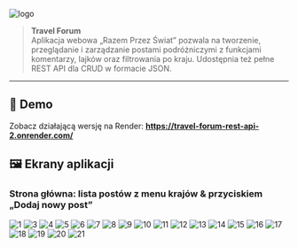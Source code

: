 ![logo](/screenshots/logo1.png)

> **Travel Forum**  
> Aplikacja webowa „Razem Przez Świat” pozwala na tworzenie, przeglądanie i zarządzanie postami podróżniczymi z funkcjami komentarzy, lajków oraz filtrowania po kraju. Udostępnia też pełne REST API dla CRUD w formacie JSON.

---

## 🚀 Demo

Zobacz działającą wersję na Render:
**https://travel-forum-rest-api-2.onrender.com/**


## 🖼️ Ekrany aplikacji

### Strona główna: lista postów z menu krajów & przyciskiem „Dodaj nowy post”

![1](screenshots/home-page3.png)
![3](screenshots/add-post.png)
![4](screenshots/add-post2.png)
![5](screenshots/add-post3.png)
![6](screenshots/edit-post.png)
![7](screenshots/edit-post2.png)
![8](screenshots/edit-post3.png)
![9](screenshots/edit-post4.png)
![10](screenshots/delete-photo.png)
![11](screenshots/delete-photo.png)
![12](screenshots/delete-photo2.png)
![13](screenshots/add-comment.png)
![14](screenshots/add-comment2.png)
![15](screenshots/add-comment3.png)
![16](screenshots/add-comment4.png)
![17](screenshots/list.png)
![18](screenshots/tag.png)
![19](screenshots/tag2.png)
![20](screenshots/tag3.png)
![21](screenshots/design.png)